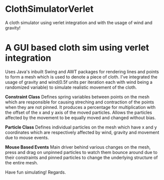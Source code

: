 # ClothSimulatorVerlet
A cloth simulator using verlet integration and with the usage of wind and gravity!

# A GUI based cloth sim using verlet integration
Uses Java's inbuilt Swing and AWT packages for rendering lines and points to form a mesh which is used to denote a piece of cloth. I've integrated the usage of gravity and wind(0.5f units per iteration each with wind being a randomized variable) to simulate realistic movement of the cloth. 

**Constraint Class**
Defines spring variables between points on the mesh which are responsible for causing streching and contraction of the points when they are not pinned. It produces a percentage for multiplication with the offset of the x and y axis of the moved particles. Allows the particles affected by the movement to be equally moved and changed without bias.

**Particle Class**
Defines individual particles on the mesh which have x and y coordinates which are respectively affected by wind, gravity and movement due to mouse events.

**Mouse Based Events**
Main driver behind various changes on the mesh, press and drag on unpinned particles to watch them bounce around due to their constraints and pinned particles to change the underlying structure of the entire mesh.

Have fun simulating! Regards.
